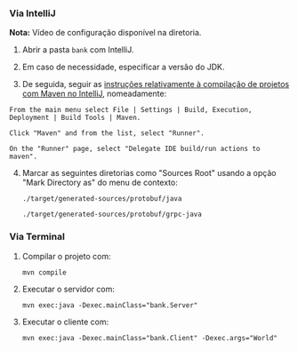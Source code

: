 ### Via IntelliJ
**Nota:** Vídeo de configuração disponível na diretoria.

1. Abrir a pasta `bank` com IntelliJ.

2. Em caso de necessidade, especificar a versão do JDK.

3. De seguida, seguir as [instruções relativamente à compilação de projetos com Maven no IntelliJ](https://www.jetbrains.com/help/idea/delegate-build-and-run-actions-to-maven.html#build_through_maven), nomeadamente:
>
    From the main menu select File | Settings | Build, Execution, Deployment | Build Tools | Maven.

    Click "Maven" and from the list, select "Runner".

    On the "Runner" page, select "Delegate IDE build/run actions to maven".

4. Marcar as seguintes diretorias como "Sources Root" usando a opção "Mark Directory as" do menu de contexto:

    `./target/generated-sources/protobuf/java`

    `./target/generated-sources/protobuf/grpc-java`


### Via Terminal

1. Compilar o projeto com:

    `mvn compile`

2. Executar o servidor com:

    `mvn exec:java -Dexec.mainClass="bank.Server"`

3. Executar o cliente com:

    `mvn exec:java -Dexec.mainClass="bank.Client" -Dexec.args="World"`
